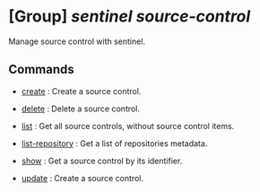 # [Group] _sentinel source-control_

Manage source control with sentinel.

## Commands

- [create](/Commands/sentinel/source-control/_create.md)
: Create a source control.

- [delete](/Commands/sentinel/source-control/_delete.md)
: Delete a source control.

- [list](/Commands/sentinel/source-control/_list.md)
: Get all source controls, without source control items.

- [list-repository](/Commands/sentinel/source-control/_list-repository.md)
: Get a list of repositories metadata.

- [show](/Commands/sentinel/source-control/_show.md)
: Get a source control by its identifier.

- [update](/Commands/sentinel/source-control/_update.md)
: Create a source control.

